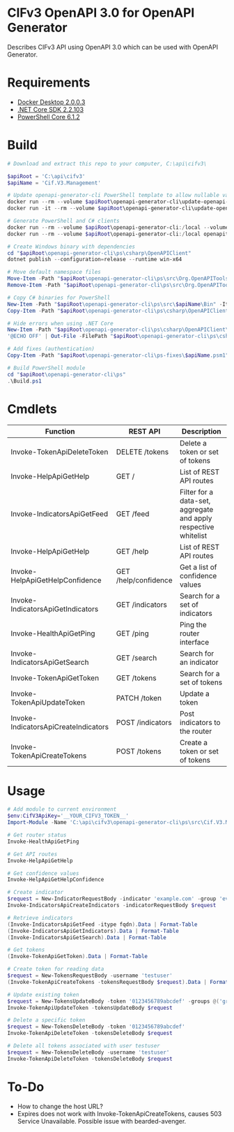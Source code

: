 # CIFv3 OpenAPI 3.0 for OpenAPI Generator
Describes CIFv3 API using OpenAPI 3.0 which can be used with OpenAPI Generator.

# Requirements
- [Docker Desktop 2.0.0.3](https://www.docker.com/products/docker-desktop)
- [.NET Core SDK 2.2.103](https://dotnet.microsoft.com/download)
- [PowerShell Core 6.1.2](https://github.com/PowerShell/PowerShell)

# Build
```powershell
# Download and extract this repo to your computer, C:\api\cifv3\

$apiRoot = 'C:\api\cifv3'
$apiName = 'Cif.V3.Management'

# Update openapi-generator-cli PowerShell template to allow nullable variables
docker run --rm --volume $apiRoot\openapi-generator-cli\update-openapi-generator-cli:/mnt/tmp openapitools/openapi-generator-cli sh -c "cp /opt/openapi-generator/modules/openapi-generator-cli/target/*.jar /mnt/tmp/bin"
docker run -it --rm --volume $apiRoot\openapi-generator-cli\update-openapi-generator-cli:/mnt/tmp crazymax/7zip sh -c "cd /mnt/tmp && 7z u bin/openapi-generator-cli.jar powershell"

# Generate PowerShell and C# clients
docker run --rm --volume $apiRoot\openapi-generator-cli:/local --volume $apiRoot\openapi-generator-cli\update-openapi-generator-cli\bin\openapi-generator-cli.jar:/opt/openapi-generator/modules/openapi-generator-cli/target/openapi-generator-cli.jar openapitools/openapi-generator-cli generate --generator-name powershell --input-spec /local/cifv3.yaml --output /local/ps --additional-properties packageName=$apiName
docker run --rm --volume $apiRoot\openapi-generator-cli:/local openapitools/openapi-generator-cli generate --generator-name csharp --input-spec /local/cifv3.yaml --output /local/ps/csharp/OpenAPIClient --additional-properties packageName=$apiName,packageVersion=0.0.3,targetFramework=v5.0,netCoreProjectFile=true

# Create Windows binary with dependencies
cd "$apiRoot\openapi-generator-cli\ps\csharp\OpenAPIClient"
dotnet publish --configuration=release --runtime win-x64

# Move default namespace files
Move-Item -Path "$apiRoot\openapi-generator-cli\ps\src\Org.OpenAPITools\*" -Destination "$apiRoot\openapi-generator-cli\ps\src\$apiName" -Force
Remove-Item -Path "$apiRoot\openapi-generator-cli\ps\src\Org.OpenAPITools" -Recurse

# Copy C# binaries for PowerShell
New-Item -Path "$apiRoot\openapi-generator-cli\ps\src\$apiName\Bin" -ItemType Directory -Force
Copy-Item -Path "$apiRoot\openapi-generator-cli\ps\csharp\OpenAPIClient\src\$apiName\bin\Release\netstandard1.3\win-x64\publish\*.dll" -Destination "$apiRoot\openapi-generator-cli\ps\src\$apiName\Bin\"

# Hide errors when using .NET Core
New-Item -Path "$apiRoot\openapi-generator-cli\ps\csharp\OpenAPIClient\bin" -ItemType Directory -Force
'@ECHO OFF' | Out-File -FilePath "$apiRoot\openapi-generator-cli\ps\csharp\OpenAPIClient\build.bat" -Encoding ascii

# Add fixes (authentication)
Copy-Item -Path "$apiRoot\openapi-generator-cli\ps-fixes\$apiName.psm1" -Destination "$apiRoot\openapi-generator-cli\ps\src\$apiName\"

# Build PowerShell module
cd "$apiRoot\openapi-generator-cli\ps"
.\Build.ps1
```

# Cmdlets
| Function                             | REST API             | Description
|--------------------------------------|----------------------|-------------
| Invoke-TokenApiDeleteToken           | DELETE /tokens       | Delete a token or set of tokens
| Invoke-HelpApiGetHelp                | GET /                | List of REST API routes
| Invoke-IndicatorsApiGetFeed          | GET /feed            | Filter for a data-set, aggregate and apply respective whitelist
| Invoke-HelpApiGetHelp                | GET /help            | List of REST API routes
| Invoke-HelpApiGetHelpConfidence      | GET /help/confidence | Get a list of confidence values
| Invoke-IndicatorsApiGetIndicators    | GET /indicators      | Search for a set of indicators
| Invoke-HealthApiGetPing              | GET /ping            | Ping the router interface
| Invoke-IndicatorsApiGetSearch        | GET /search          | Search for an indicator
| Invoke-TokenApiGetToken              | GET /tokens          | Search for a set of tokens
| Invoke-TokenApiUpdateToken           | PATCH /token         | Update a token
| Invoke-IndicatorsApiCreateIndicators | POST /indicators     | Post indicators to the router
| Invoke-TokenApiCreateTokens          | POST /tokens         | Create a token or set of tokens

# Usage
```powershell
# Add module to current environment
$env:CifV3ApiKey='__YOUR_CIFV3_TOKEN__'
Import-Module -Name 'C:\api\cifv3\openapi-generator-cli\ps\src\Cif.V3.Management'

# Get router status
Invoke-HealthApiGetPing

# Get API routes
Invoke-HelpApiGetHelp

# Get confidence values
Invoke-HelpApiGetHelpConfidence

# Create indicator
$request = New-IndicatorRequestBody -indicator 'example.com' -group 'everyone' -provider 'me@me.com' -tags @('tag1', 'tag2')
Invoke-IndicatorsApiCreateIndicators -indicatorRequestBody $request

# Retrieve indicators
(Invoke-IndicatorsApiGetFeed -itype fqdn).Data | Format-Table
(Invoke-IndicatorsApiGetIndicators).Data | Format-Table
(Invoke-IndicatorsApiGetSearch).Data | Format-Table

# Get tokens
(Invoke-TokenApiGetToken).Data | Format-Table

# Create token for reading data
$request = New-TokensRequestBody -username 'testuser'
(Invoke-TokenApiCreateTokens -tokensRequestBody $request).Data | Format-Table

# Update existing token
$request = New-TokensUpdateBody -token '0123456789abcdef' -groups @('group1', 'group2')
Invoke-TokenApiUpdateToken -tokensUpdateBody $request

# Delete a specific token
$request = New-TokensDeleteBody -token '0123456789abcdef'
Invoke-TokenApiDeleteToken -tokensDeleteBody $request

# Delete all tokens associated with user testuser
$request = New-TokensDeleteBody -username 'testuser'
Invoke-TokenApiDeleteToken -tokensDeleteBody $request
```

# To-Do
- How to change the host URL?
- Expires does not work with Invoke-TokenApiCreateTokens, causes 503 Service Unavailable. Possible issue with bearded-avenger.
